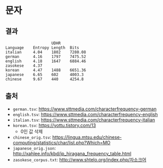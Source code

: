 # 문자

## 결과

```
                    UDHR
Language    Entropy Length  Bits
italian     4.04    1802    7280.08
german      4.16    1797    7475.52
english     4.18    1647    6884.46
zasokese    4.37    
korean      4.47    1488    6651.36
japanese    6.65    602     4003.3
chinese     9.67    440     4254.8
```

## 출처

- `german.tsv`: https://www.sttmedia.com/characterfrequency-german
- `english.tsv`: https://www.sttmedia.com/characterfrequency-english
- `italian.tsv`: https://www.sttmedia.com/characterfrequency-italian
- `korean.tsv`: https://yottu.tistory.com/13
    - 0인 값 삭제
- `chinese_orig.tsv`: https://lingua.mtsu.edu/chinese-computing/statistics/char/list.php?Which=MO
- `japanese_orig.json`: http://xahlee.info/kbd/jp_hiragana_frequency_table.html
- `zasokese_corpus.txt`: http://www.shtelo.org/index.php/자소크어